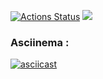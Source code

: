 [![Actions Status](https://github.com/MlkProduction/python-project-49/actions/workflows/hexlet-check.yml/badge.svg)](https://github.com/MlkProduction/python-project-49/actions)
<a href="https://codeclimate.com/github/MlkProduction/python-project-49/maintainability"><img src="https://api.codeclimate.com/v1/badges/e2dfd2f4c01f3673c4b8/maintainability" /></a>

### Asciinema :
[![asciicast](https://asciinema.org/a/wv473aStKJfNWpkRQ4MO2nQrs.svg)](https://asciinema.org/a/wv473aStKJfNWpkRQ4MO2nQrs)
